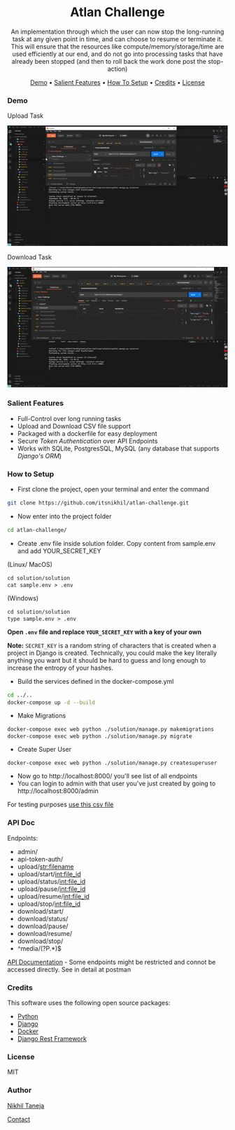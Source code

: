 <h1 align="center">
    Atlan Challenge
</h1>
<p align="center">An implementation through which the user can now stop the long-running task at any given point in time, and can choose to resume or terminate it. This will ensure that the resources like compute/memory/storage/time are used efficiently at our end, and do not go into processing tasks that have already been stopped (and then to roll back the work done post the stop-action)</p>

<p align="center">
  <a href="#demo">Demo</a> •
  <a href="#salient-features">Salient Features</a> •
  <a href="#how-to-setup">How To Setup</a> •
  <a href="#credits">Credits</a> •
  <a href="#license">License</a>
</p>

### Demo
Upload Task

![Upload Task GIF](demo/upload_task.gif)

Download Task

![Download Task GIF](demo/download_task.gif)

### Salient Features
* Full-Control over long running tasks
* Upload and Download CSV file support
* Packaged with a dockerfile for easy deployment
* Secure _Token Authentication_ over API Endpoints
* Works with SQLite, PostgresSQL, MySQL (any database that supports _Django's ORM_)

### How to Setup
* First clone the project, open your terminal and enter the command

```bash
git clone https://github.com/itsnikhil/atlan-challenge.git
```
* Now enter into the project folder
```bash
cd atlan-challenge/
```
* Create .env file inside solution folder. Copy content from sample.env and add YOUR_SECRET_KEY

(Linux/ MacOS)
```
cd solution/solution
cat sample.env > .env
```
(Windows)
```
cd solution/solution
type sample.env > .env
```
**Open `.env` file and replace `YOUR_SECRET_KEY` with a key of your own**

__Note:__ `SECRET_KEY` is a random string of characters that is created when a project in Django is created. Technically, you could make the key literally anything you want but it should be hard to guess and long enough to increase the entropy of your hashes.

* Build the services defined in the docker-compose.yml
```bash
cd ../..
docker-compose up -d --build
```

* Make Migrations
```
docker-compose exec web python ./solution/manage.py makemigrations
docker-compose exec web python ./solution/manage.py migrate
```

* Create Super User
```
docker-compose exec web python ./solution/manage.py createsuperuser
```

* Now go to http://localhost:8000/ you'll see list of all endpoints
* You can login to admin with that user you've just created by going to http://localhost:8000/admin

For testing purposes [use this csv file](solution/media/documents/vgsales.csv)

### API Doc
Endpoints:
+ admin/
+ api-token-auth/
+ upload/<str:filename>
+ upload/start/<int:file_id>
+ upload/status/<int:file_id>
+ upload/pause/<int:file_id>
+ upload/resume/<int:file_id>
+ upload/stop/<int:file_id>
+ download/start/
+ download/status/
+ download/pause/
+ download/resume/
+ download/stop/
+ ^media\/(?P<path>.*)$

[API Documentation](https://documenter.getpostman.com/view/12623083/TVCiSRip) - Some endpoints might be restricted and connot be accessed directly. See in detail at postman 

### Credits
This software uses the following open source packages:

- [Python](https://www.python.org/)
- [Django](https://www.djangoproject.com/)
- [Docker](https://www.docker.com/)
- [Django Rest Framework](https://www.django-rest-framework.org/)

### License
MIT

### Author
[Nikhil Taneja](https://itsnikhil.pythonanywhere.com)

[Contact](mailto:taneja.nikhil03@gmail.com)